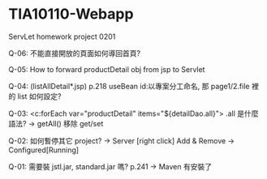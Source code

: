 # TIA10110-Webapp
ServLet homework project 0201

Q-06: 不能直接開放的頁面如何導回首頁?

Q-05: How to forward productDetail obj from jsp to Servlet

Q-04: (listAllDetail*.jsp) p.218 useBean id:以專案分工命名, 那 page1/2.file 裡的 list 如何設定?

  Q-03: <c:forEach var="productDetail" items="${detailDao.all}"> .all 是什麼語法? -> getAll() 移除 get/set

  Q-02: 如何暫停其它 project? -> Server [right click] Add & Remove -> Configured[Running]

  Q-01: 需要裝 jstl.jar, standard.jar 嗎? p.241 -> Maven 有安裝了



